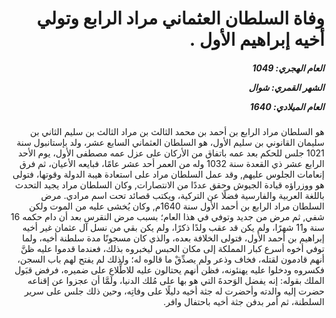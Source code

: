 <h1 dir="rtl">وفاة السلطان العثماني مراد الرابع وتولي أخيه إبراهيم الأول .</h1>

<h5 dir="rtl">العام الهجري:  1049

الشهر القمري: شوال

العام الميلادي: 1640</h5>

<p dir="rtl">هو السلطان مراد الرابع بن أحمد بن محمد الثالث بن مراد الثالث بن سليم الثاني بن سليمان القانوني بن سليم الأول، هو السلطان العثماني السابع عشر، ولد بإستانبول سنة 1021 جلس للحكم بعد عمه باتفاق من الأركان على عزل عمه مصطفى الأول، يوم الأحد الرابع عشر ذي القعدة سنة 1032 وله من العمر أحد عشر عامًا، فبايعه الأعيان، ثم فرق إنعامات الجلوس عليهم, وقد عمل السلطان مراد على استعادة هيبة الدولة وقوتها، فتولى هو ووزراؤه قيادة الجيوش وحقق عددًا من الانتصارات, وكان السلطان مراد يجيد التحدث باللغة العربية والفارسية فضلًا عن التركية، ويكتب قصائد تحت اسم مرادي. مرض السلطان مراد الرابع بن أحمد الأول سنة 1640م, وكان يُخشى عليه من الموت ولكن شفي, ثم مرض من جديد وتوفي في هذا العام؛ بسبب مرض النقرس بعد أن دام حكمه 16 سنة و11 شهرًا، ولم يكن قد عقب ولدًا ذكرًا، ولم يكن بقي من نسل آل عثمان غير أخيه إبراهيم بن أحمد الأول، فتولى الخلافة بعده، والذي كان مسجونًا مدة سلطنة أخيه، ولما توفي أخوه أسرع كبار المملكة إلى مكان الحبس ليخبروه بذلك، فعندما قدموا عليه ظنَّ أنهم قادمون لقتله، فخاف وذعر ولم يصدِّقْ ما قالوه له؛ ولذلك لم يفتح لهم باب السجن، فكسروه ودخلوا عليه يهنئونه، فظن أنهم يحتالون عليه للاطِّلاع على ضميره، فرفض قبَول الملك بقوله: إنه يفضل الوَحدةَ التي هو بها على مُلك الدنيا، ولَمَّا أن عجزوا عن إقناعه حضرت إليه والدته وأحضرت له جثة أخيه دليلًا على وفاتِه، وحين ذلك جلس على سرير السلطنة، ثم أمر بدفن جثة أخيه باحتفال وافر.</p></br>
